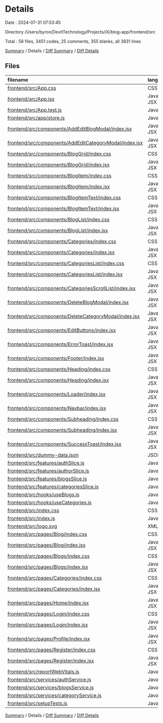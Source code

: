 # Details

Date : 2024-07-31 07:53:45

Directory /Users/byron/DevitTechnology/Projects/iX/blog-app/frontend/src

Total : 58 files,  3451 codes, 25 comments, 355 blanks, all 3831 lines

[Summary](results.md) / Details / [Diff Summary](diff.md) / [Diff Details](diff-details.md)

## Files
| filename | language | code | comment | blank | total |
| :--- | :--- | ---: | ---: | ---: | ---: |
| [frontend/src/App.css](/frontend/src/App.css) | CSS | 0 | 0 | 1 | 1 |
| [frontend/src/App.jsx](/frontend/src/App.jsx) | JavaScript JSX | 53 | 0 | 9 | 62 |
| [frontend/src/App.test.js](/frontend/src/App.test.js) | JavaScript | 7 | 0 | 2 | 9 |
| [frontend/src/app/store.js](/frontend/src/app/store.js) | JavaScript | 13 | 0 | 3 | 16 |
| [frontend/src/components/AddEditBlogModal/index.jsx](/frontend/src/components/AddEditBlogModal/index.jsx) | JavaScript JSX | 297 | 0 | 19 | 316 |
| [frontend/src/components/AddEditCategoryModal/index.jsx](/frontend/src/components/AddEditCategoryModal/index.jsx) | JavaScript JSX | 150 | 0 | 15 | 165 |
| [frontend/src/components/BlogGrid/index.css](/frontend/src/components/BlogGrid/index.css) | CSS | 52 | 0 | 12 | 64 |
| [frontend/src/components/BlogGrid/index.jsx](/frontend/src/components/BlogGrid/index.jsx) | JavaScript JSX | 40 | 0 | 9 | 49 |
| [frontend/src/components/BlogItem/index.css](/frontend/src/components/BlogItem/index.css) | CSS | 53 | 0 | 11 | 64 |
| [frontend/src/components/BlogItem/index.jsx](/frontend/src/components/BlogItem/index.jsx) | JavaScript JSX | 62 | 0 | 7 | 69 |
| [frontend/src/components/BlogItemText/index.css](/frontend/src/components/BlogItemText/index.css) | CSS | 12 | 0 | 2 | 14 |
| [frontend/src/components/BlogItemText/index.jsx](/frontend/src/components/BlogItemText/index.jsx) | JavaScript JSX | 34 | 0 | 5 | 39 |
| [frontend/src/components/BlogList/index.css](/frontend/src/components/BlogList/index.css) | CSS | 10 | 0 | 2 | 12 |
| [frontend/src/components/BlogList/index.jsx](/frontend/src/components/BlogList/index.jsx) | JavaScript JSX | 34 | 0 | 8 | 42 |
| [frontend/src/components/Categories/index.css](/frontend/src/components/Categories/index.css) | CSS | 9 | 0 | 1 | 10 |
| [frontend/src/components/Categories/index.jsx](/frontend/src/components/Categories/index.jsx) | JavaScript JSX | 37 | 0 | 5 | 42 |
| [frontend/src/components/CategoriesList/index.css](/frontend/src/components/CategoriesList/index.css) | CSS | 22 | 0 | 4 | 26 |
| [frontend/src/components/CategoriesList/index.jsx](/frontend/src/components/CategoriesList/index.jsx) | JavaScript JSX | 68 | 0 | 4 | 72 |
| [frontend/src/components/CategoriesScrollList/index.jsx](/frontend/src/components/CategoriesScrollList/index.jsx) | JavaScript JSX | 34 | 0 | 3 | 37 |
| [frontend/src/components/DeleteBlogModal/index.jsx](/frontend/src/components/DeleteBlogModal/index.jsx) | JavaScript JSX | 89 | 0 | 14 | 103 |
| [frontend/src/components/DeleteCategoryModal/index.jsx](/frontend/src/components/DeleteCategoryModal/index.jsx) | JavaScript JSX | 83 | 0 | 10 | 93 |
| [frontend/src/components/EditButtons/index.jsx](/frontend/src/components/EditButtons/index.jsx) | JavaScript JSX | 55 | 0 | 4 | 59 |
| [frontend/src/components/ErrorToast/index.jsx](/frontend/src/components/ErrorToast/index.jsx) | JavaScript JSX | 48 | 0 | 5 | 53 |
| [frontend/src/components/Footer/index.jsx](/frontend/src/components/Footer/index.jsx) | JavaScript JSX | 28 | 0 | 2 | 30 |
| [frontend/src/components/Heading/index.css](/frontend/src/components/Heading/index.css) | CSS | 8 | 0 | 1 | 9 |
| [frontend/src/components/Heading/index.jsx](/frontend/src/components/Heading/index.jsx) | JavaScript JSX | 5 | 0 | 3 | 8 |
| [frontend/src/components/Loader/index.jsx](/frontend/src/components/Loader/index.jsx) | JavaScript JSX | 10 | 0 | 2 | 12 |
| [frontend/src/components/Navbar/index.jsx](/frontend/src/components/Navbar/index.jsx) | JavaScript JSX | 86 | 0 | 6 | 92 |
| [frontend/src/components/Subheading/index.css](/frontend/src/components/Subheading/index.css) | CSS | 6 | 0 | 1 | 7 |
| [frontend/src/components/Subheading/index.jsx](/frontend/src/components/Subheading/index.jsx) | JavaScript JSX | 9 | 0 | 4 | 13 |
| [frontend/src/components/SuccessToast/index.jsx](/frontend/src/components/SuccessToast/index.jsx) | JavaScript JSX | 48 | 0 | 4 | 52 |
| [frontend/src/dummy-data.json](/frontend/src/dummy-data.json) | JSON | 298 | 0 | 0 | 298 |
| [frontend/src/features/authSlice.js](/frontend/src/features/authSlice.js) | JavaScript | 113 | 4 | 9 | 126 |
| [frontend/src/features/authorSlice.js](/frontend/src/features/authorSlice.js) | JavaScript | 78 | 5 | 7 | 90 |
| [frontend/src/features/blogsSlice.js](/frontend/src/features/blogsSlice.js) | JavaScript | 212 | 6 | 11 | 229 |
| [frontend/src/features/categoriesSlice.js](/frontend/src/features/categoriesSlice.js) | JavaScript | 159 | 2 | 9 | 170 |
| [frontend/src/hooks/useBlogs.js](/frontend/src/hooks/useBlogs.js) | JavaScript | 42 | 1 | 9 | 52 |
| [frontend/src/hooks/useCategories.js](/frontend/src/hooks/useCategories.js) | JavaScript | 35 | 0 | 9 | 44 |
| [frontend/src/index.css](/frontend/src/index.css) | CSS | 12 | 0 | 2 | 14 |
| [frontend/src/index.js](/frontend/src/index.js) | JavaScript | 17 | 3 | 3 | 23 |
| [frontend/src/logo.svg](/frontend/src/logo.svg) | XML | 1 | 0 | 0 | 1 |
| [frontend/src/pages/Blog/index.css](/frontend/src/pages/Blog/index.css) | CSS | 18 | 0 | 3 | 21 |
| [frontend/src/pages/Blog/index.jsx](/frontend/src/pages/Blog/index.jsx) | JavaScript JSX | 89 | 0 | 10 | 99 |
| [frontend/src/pages/Blogs/index.css](/frontend/src/pages/Blogs/index.css) | CSS | 13 | 0 | 2 | 15 |
| [frontend/src/pages/Blogs/index.jsx](/frontend/src/pages/Blogs/index.jsx) | JavaScript JSX | 88 | 0 | 14 | 102 |
| [frontend/src/pages/Categories/index.css](/frontend/src/pages/Categories/index.css) | CSS | 4 | 0 | 1 | 5 |
| [frontend/src/pages/Categories/index.jsx](/frontend/src/pages/Categories/index.jsx) | JavaScript JSX | 81 | 0 | 11 | 92 |
| [frontend/src/pages/Home/index.jsx](/frontend/src/pages/Home/index.jsx) | JavaScript JSX | 72 | 0 | 10 | 82 |
| [frontend/src/pages/Login/index.css](/frontend/src/pages/Login/index.css) | CSS | 14 | 0 | 2 | 16 |
| [frontend/src/pages/Login/index.jsx](/frontend/src/pages/Login/index.jsx) | JavaScript JSX | 95 | 0 | 13 | 108 |
| [frontend/src/pages/Profile/index.jsx](/frontend/src/pages/Profile/index.jsx) | JavaScript JSX | 82 | 0 | 12 | 94 |
| [frontend/src/pages/Register/index.css](/frontend/src/pages/Register/index.css) | CSS | 14 | 0 | 2 | 16 |
| [frontend/src/pages/Register/index.jsx](/frontend/src/pages/Register/index.jsx) | JavaScript JSX | 130 | 0 | 10 | 140 |
| [frontend/src/reportWebVitals.js](/frontend/src/reportWebVitals.js) | JavaScript | 12 | 0 | 2 | 14 |
| [frontend/src/services/authService.js](/frontend/src/services/authService.js) | JavaScript | 76 | 0 | 10 | 86 |
| [frontend/src/services/blogsService.js](/frontend/src/services/blogsService.js) | JavaScript | 141 | 0 | 9 | 150 |
| [frontend/src/services/categoryService.js](/frontend/src/services/categoryService.js) | JavaScript | 92 | 0 | 6 | 98 |
| [frontend/src/setupTests.js](/frontend/src/setupTests.js) | JavaScript | 1 | 4 | 1 | 6 |

[Summary](results.md) / Details / [Diff Summary](diff.md) / [Diff Details](diff-details.md)